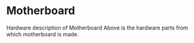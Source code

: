 # Motherboard
Hardware description of Motherboard
Above is the hardware parts from which motherboard is made.
